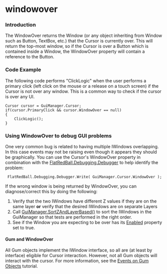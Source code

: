 # windowover

### Introduction

The WindowOver returns the Window (or any object inheriting from Window such as Button, TextBox, etc.) that the Cursor is currently over. This will return the top-most window, so if the Cursor is over a Button which is contained inside a Window, the WindowOver property will contain a reference to the Button.

### Code Example

The following code performs "ClickLogic" when the user performs a primary click (left click on the mouse or a release on a touch screen) if the Cursor is not over any window. This is a common way to check if the cursor is over any UI.

```
Cursor cursor = GuiManager.Cursor;
if(cursor.PrimaryClick && cursor.WindowOver == null)
{
    ClickLogic();
}
```

### Using WindowOver to debug GUI problems

One very common bug is related to having multiple IWindows overlapping. In this case events may not be raising even though it appears they should be graphically. You can use the Cursor's WindowOver property in combination with the [FlatRedBall.Debugging.Debugger](../../../../../frb/docs/index.php) to help identify the problem:

```
 FlatRedBall.Debugging.Debugger.Write( GuiManager.Cursor.WindowOver );
```

If the wrong window is being returned by WindowOver, you can diagnose/correct this by doing the following:

1. Verify that the two IWindows have different Z values if they are on the same layer **or** verify that the desired IWindows are on separate Layers
2. Call [GuiManager.SortZAndLayerBased()](../../../../../frb/docs/index.php) to sort the IWindows in the GuiManager so that tests are performed in the right order.
3. See if the Window you are expecting to be over has its [Enabled](../../../../../frb/docs/index.php) property set to true.

#### Gum and WindowOver

All Gum objects implement the IWindow interface, so all are (at least by interface) eligible for Cursor interaction. However, not all Gum objects will interact with the cursor. For more information, see the [Events on Gum Objects](../../../../tools/gum/tutorials/tutorials-gum-events-on-gum-objects.md) tutorial.
